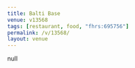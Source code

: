 ```yaml
---
title: Balti Base
venue: v13568
tags: [restaurant, food, "fhrs:695756"]
permalink: /v/13568/
layout: venue
---
```

null